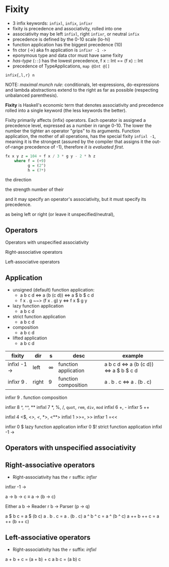 # Fixity




- 3 infix keywords: `infixl`, `infix`, `infixr`
- fixity is precedence and associativity, rolled into one
- associativity may be left `infixl`, right `infixr`, or neutral `infix`
- precedence is defined by the 0-10 scale (lo-hi)
- function application has the biggest precedence (10)
- fn ctor (->) aka fn application is `infixr -1 ->`
- eponymous type and data ctor must have same fixity
- *has-type* (`::`) has the lowest precedence, f x :: Int == (f x) :: Int
- precedence of TypeApplications, `map @Int @[]`

`infix{,l,r} n`

NOTE: *maximal munch rule*: conditionals, let-expressions, do-expressions and lambda abstractions extend to the right as far as possible (respecting unbalanced parenthesis).


**Fixity** is Haskell's economic term that denotes associativity and precedence rolled into a single keyword (the less keywords the better).

Fixity primarily affects (infix) operators. Each operator is assigned a precedence level, expressed as a number in range 0-10. The lower the number the tighter an operator "grips" to its arguments. Function application, the mother of all operations, has the special fixity `infixl -1`, meaning it is the strongest (assured by the compiler that assigns it the out-of-range precedence of -1), therefore *it is evaluated first*. 

```hs
fx x y z = 104 + f x / 3 * g y - 2 * h z
    where f = (+9)
          g = (2^)
          h = (7*)
```





the direction 

the strength number of their

and it may specify an operator's associativity, but it must specify its precedence.

as being left or right (or leave it unspecified/neutral), 



## Operators

Operators with unspecified associativity

Right-associative operators

Left-associative operators



## Application

* unsigned (default) function application:
  - a b c d ⇔ a (b (c d)) ⇔ a $ b $ c d
  - f x . g ~~> (f x . g) y ⇔ f x $ g y
* lazy function application
  - a b c d
* strict function application
  - a b c d
* composition
  - a b c d
* lifted application
  - a b c d


fixity       | dir   | s | desc                 | example
-------------|-------|---|----------------------|---------------------------
infixl -1 -> | left  | ∞ | function application | a b c d ⇔ a (b (c d)) ⇔ a $ b $ c d
infixr  9 .  | right | 9 | function composition | a . b . c ⇔ a . (b . c)




infixr 9 . function composition

infixr 8  ^, ^^, **
infixl 7  *, %, /, `quot`, `rem`, `div`, `mod`
infixl 6  +, -
infixr 5  ++

infixl 4  <$, <*>, <*, *>, <**>
infixl 1  >>=, >>
infixr 1  =<<

infixr 0  $  lazy function application
infixr 0  $! strict function application
infixl -1 ->


## Operators with unspecified associativity



## Right-associative operators

- Right-associativity has the `r` suffix: *infixr*

infixr -1 ->

a -> b -> c ≡ a -> (b -> c)

Either a b -> Reader r b -> Parser (p -> q)



a $  b    c = a $  (b    c)
a .  b .  c = a .  (b .  c)
a ^  b ^  c = a ^  (b ^  c)
a ++ b ++ c = a ++ (b ++ c)


## Left-associative operators

- Right-associativity has the `r` suffix: *infixl*

a + b + c = (a + b) + c
a   b   c = (a   b)   c
